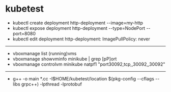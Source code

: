 # kubetest

* kubectl create deployment http-deployment --image=my-http
* kubectl expose deployment http-deployment --type=NodePort --port=8080
* kubectl edit deployment http-deployment: ImagePullPolicy: never

-----

* vboxmanage list (running)vms
* vboxmanage showvminfo minikube | grep [pP]ort
* vboxmanage controlvm minikube natpf1 "port30092,tcp,,30092,,30092"

-----

* g++ -o main *.cc -I$HOME/kubetest/location $(pkg-config --cflags --libs grpc++) -lpthread -lprotobuf
